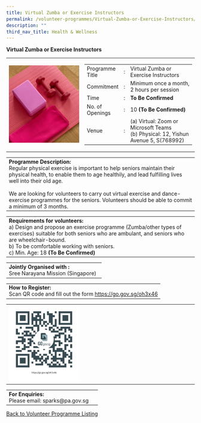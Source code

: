 ```yaml
---
title: Virtual Zumba or Exercise Instructors
permalink: /volunteer-programmes/Virtual-Zumba-or-Exercise-Instructors/
description: ""
third_nav_title: Health & Wellness
---
```

**Virtual Zumba or Exercise Instructors**

<table border="0" width="100%">
	<tr>
		<td width="40%">
			<img src="/images/Virtual%20Zumba%20or%20Exercise%20Instructors%201.png" style="width=200px;height=auto;"/>
		</td>
		<td width="60%">
			<table border="0" width="100%">
				<tr>
					<td width="20%">
						Programme Title
					</td>
					<td width="5%">
						:
					</td>
					<td  width="75%">
						Virtual Zumba or Exercise Instructors
					</td>
				</tr>
				<tr>
					<td width="20%">
						Commitment 
					</td>
					<td width="5%">
						:
					</td>
					<td  width="75%">
						   Minimum once a month, 2 hours per session
					</td>
				</tr>
				<tr>
					<td width="20%">
						Time
					</td>
					<td width="5%">
						:
					</td>
					<td  width="75%">
						<b>To Be Confirmed</b>
					</td>
				</tr>
				<tr>
					<td width="20%">
						No. of Openings
					</td>
					<td width="5%">
						:
					</td>
					<td  width="75%">
						10 <b>(To Be Confirmed)</b>
					</td>
				</tr>
				<tr>
					<td width="20%">
						Venue
					</td>
					<td width="5%">
						:
					</td>
					<td  width="75%">
						(a)	   Virtual: Zoom or Microsoft Teams
<br>(b)	Physical: 12, Yishun Avenue 5, S(768992)
					</td>
				</tr>
			</table>
		</td>
	</tr>
</table>

<table border="0" width="100%">
	<tr>
		<td>
			<b>Programme Description:</b><br>
			   Regular physical exercise is important to help seniors maintain their physical health, to enable them to age healthily, and lead fulfilling lives well into their old age.<br>
<br>We are looking for volunteers to carry out virtual exercise and dance-exercise programmes for the seniors. Volunteers should be able to commit a minimum of 3 months.
		</td>
	</tr>
</table>

<table border="0" width="100%">
	<tr>
		<td>
			<b>Requirements for volunteers:</b><br>
			a)    Design and propose an exercise programme (Zumba/other types of exercises) suitable for both seniors who are ambulant, and seniors who are wheelchair-bound. <br>
			b) To be comfortable working with seniors.
			<br>c)	Min. Age: 18 <b>(To Be Confirmed)</b>
 <br>
		</td>
	</tr>
</table>

<table border="0" width="100%">
	<tr>
		<td>
			<b>Jointly Organised with :</b><br>Sree Narayana Mission (Singapore)
			&nbsp;
		</td>
	</tr>
</table>

<table border="0" width="100%">
	<tr>
		<td>
			<b>How to Register:</b><br>
			Scan QR code and fill out the form <a href="https://go.gov.sg/oh3x46">https://go.gov.sg/oh3x46</a><br>
		</td>
	</tr>
</table>

<table border="0" width="100%">
	<tr>
		<td width="40%">
			<img src="/images/Virtual%20Zumba%20or%20Exercise%20Instructors-QR.png" style="width=200px;height=auto;"/>
		</td>
		<td>
			&nbsp;
		</td>
	</tr>
	</table>

<table border="0" width="100%">
	<tr>
		<td>
			<b>For Enquiries:</b><br>
			Please email: sparks@pa.gov.sg<br>
		</td>
		<td>
			&nbsp;
		</td>
	</tr>
</table>

<a href="/volunteer-programmes/Programmes">
	Back to Volunteer Programme Listing
	</a>
